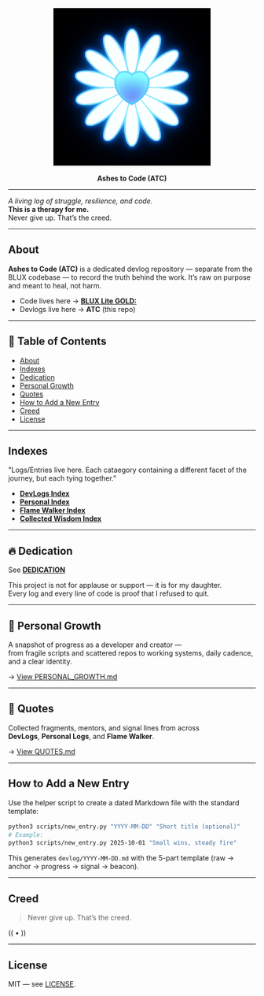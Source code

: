 <div align="center">

  <img src="assets/daisy.jpg" alt="Ashes to Code Banner" width="320" />

  <br/>

  <b>Ashes to Code (ATC)</b>

</div>

---


_A living log of struggle, resilience, and code._  
**This is a therapy for me.**  
Never give up. That’s the creed.

---

## About
**Ashes to Code (ATC)** is a dedicated devlog repository — separate from the BLUX codebase —
to record the truth behind the work. It’s raw on purpose and meant to heal, not harm.

- Code lives here → **[BLUX Lite GOLD:](https://github.com/Justadudeinspace/blux-lite)**
- Devlogs live here → **ATC** (this repo)

---

## 📑 Table of Contents
- [About](#about)
- [Indexes](#indexes)
- [Dedication](#-dedication)
- [Personal Growth](#-personal-growth)
- [Quotes](#-quotes)
- [How to Add a New Entry](#how-to-add-a-new-entry)
- [Creed](#creed)
- [License](#license)

---

## Indexes
"Logs/Entries live here. Each cataegory containing a different facet of the journey, but each tying together."

- **[DevLogs Index](devlog/README.md)**
- **[Personal Index](personal/README.md)**
- **[Flame Walker Index](flame_walker/README.md)**
- **[Collected Wisdom Index](collected_wisdom/README.md)**

---

## 🔥 Dedication

See **[DEDICATION](DEDICATION.md)**  

This project is not for applause or support — it is for my daughter.  
Every log and every line of code is proof that I refused to quit.

---

## 🌱 Personal Growth

A snapshot of progress as a developer and creator —  
from fragile scripts and scattered repos to working systems, daily cadence, and a clear identity.

→ [View PERSONAL_GROWTH.md](PERSONAL_GROWTH.md)

---

## 📜 Quotes

Collected fragments, mentors, and signal lines from across  
**DevLogs**, **Personal Logs**, and **Flame Walker**.

→ [View QUOTES.md](QUOTES.md)

---

## How to Add a New Entry
Use the helper script to create a dated Markdown file with the standard template:

```bash
python3 scripts/new_entry.py "YYYY-MM-DD" "Short title (optional)"
# Example:
python3 scripts/new_entry.py 2025-10-01 "Small wins, steady fire"
```

This generates `devlog/YYYY-MM-DD.md` with the 5-part template (raw → anchor → progress → signal → beacon).

---

## Creed
> Never give up. That’s the creed.

(( • ))

---

## License
MIT — see [LICENSE](LICENSE).
